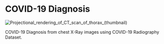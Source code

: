 # COVID-19 Diagnosis
![Projectional_rendering_of_CT_scan_of_thorax_(thumbnail)](https://user-images.githubusercontent.com/58422765/168385814-0a167444-f7d5-4141-be99-f5c43b8f9e27.gif)

COVID-19 Diagnosis from chest X-Ray images using COVID-19 Radiography Dataset.
